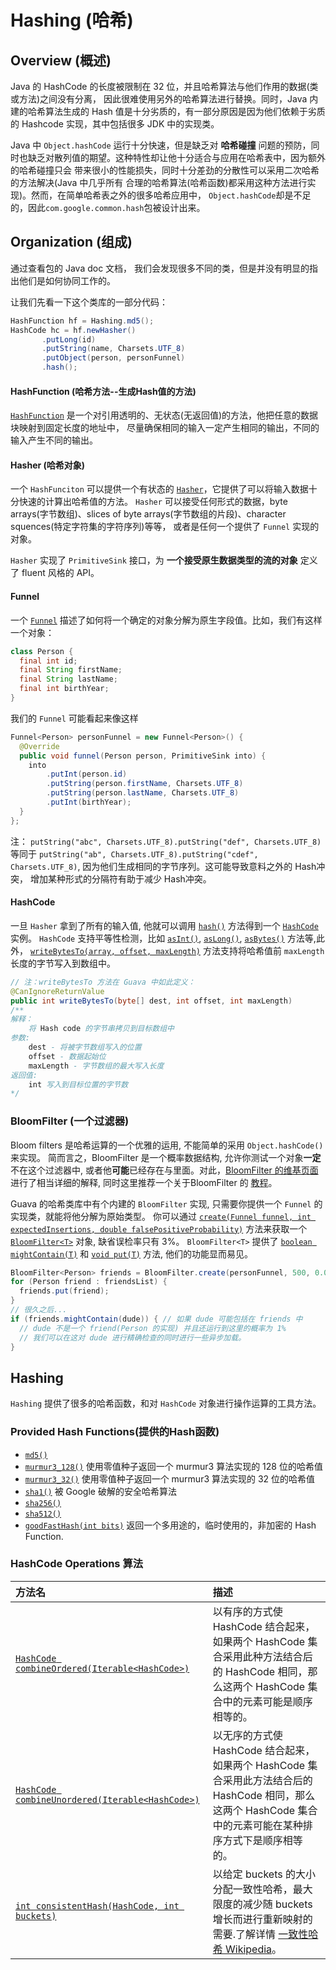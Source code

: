 # Hashing (哈希)

## Overview (概述)

Java 的 HashCode 的长度被限制在 32 位，并且哈希算法与他们作用的数据(类或方法)之间没有分离，
因此很难使用另外的哈希算法进行替换。同时，Java 内建的哈希算法生成的 Hash 值是十分劣质的，有一部分原因是因为他们依赖于劣质的 Hashcode 实现，其中包括很多 JDK 中的实现类。

Java 中 `Object.hashCode` 运行十分快速，但是缺乏对 **哈希碰撞** 问题的预防，同时也缺乏对散列值的期望。这种特性却让他十分适合与应用在哈希表中，因为额外的哈希碰撞只会
带来很小的性能损失，同时十分差劲的分散性可以采用二次哈希的方法解决(Java 中几乎所有
合理的哈希算法(哈希函数)都采用这种方法进行实现)。然而，在简单哈希表之外的很多哈希应用中，
`Object.hashCode`却是不足的，因此`com.google.common.hash`包被设计出来。

## Organization (组成)

通过查看包的 Java doc 文档， 我们会发现很多不同的类，但是并没有明显的指出他们是如何协同工作的。

让我们先看一下这个类库的一部分代码：

``` java
HashFunction hf = Hashing.md5();
HashCode hc = hf.newHasher()
       .putLong(id)
       .putString(name, Charsets.UTF_8)
       .putObject(person, personFunnel)
       .hash();
```

#### HashFunction (哈希方法--生成Hash值的方法)

[`HashFunction`] 是一个对引用透明的、无状态(无返回值)的方法，他把任意的数据块映射到固定长度的地址中，
尽量确保相同的输入一定产生相同的输出，不同的输入产生不同的输出。 

#### Hasher (哈希对象)

一个 `HashFunciton` 可以提供一个有状态的 [`Hasher`]，它提供了可以将输入数据十分快速的计算出哈希值的方法。
`Hasher` 可以接受任何形式的数据，byte arrays(字节数组)、slices of byte arrays(字节数组的片段)、character squences(特定字符集的字符序列)等等，
或者是任何一个提供了 `Funnel` 实现的对象。

`Hasher` 实现了 `PrimitiveSink` 接口，为 **一个接受原生数据类型的流的对象** 定义了 fluent 风格的 API。

#### Funnel

一个 [`Funnel`] 描述了如何将一个确定的对象分解为原生字段值。比如，我们有这样一个对象：

``` java
class Person {
  final int id;
  final String firstName;
  final String lastName;
  final int birthYear;
}
```

我们的 `Funnel` 可能看起来像这样

``` java
Funnel<Person> personFunnel = new Funnel<Person>() {
  @Override
  public void funnel(Person person, PrimitiveSink into) {
    into
        .putInt(person.id)
        .putString(person.firstName, Charsets.UTF_8)
        .putString(person.lastName, Charsets.UTF_8)
        .putInt(birthYear);
  }
};
```

注： `putString("abc", Charsets.UTF_8).putString("def", Charsets.UTF_8)` 等同于 `putString("ab", Charsets.UTF_8).putString("cdef",
Charsets.UTF_8)`, 因为他们生成相同的字节序列。这可能导致意料之外的 Hash冲突，
增加某种形式的分隔符有助于减少 Hash冲突。

#### HashCode

一旦 `Hasher` 拿到了所有的输入值, 他就可以调用 [`hash()`] 方法得到一个 [`HashCode`] 实例。
`HashCode` 支持平等性检测，比如 [`asInt()`], [`asLong()`], [`asBytes()`] 方法等,此外，
[`writeBytesTo(array, offset, maxLength)`] 方法支持将哈希值前 `maxLength` 长度的字节写入到数组中。

``` Java
// 注：writeBytesTo 方法在 Guava 中如此定义： 
@CanIgnoreReturnValue
public int writeBytesTo(byte[] dest, int offset, int maxLength)
/**
解释：
    将 Hash code 的字节串拷贝到目标数组中
参数:
    dest - 将被字节数组写入的位置
    offset - 数据起始位
    maxLength - 字节数组的最大写入长度
返回值:
    int 写入到目标位置的字节数
*/
```

### BloomFilter (一个过滤器)

Bloom filters 是哈希运算的一个优雅的运用, 不能简单的采用 `Object.hashCode()` 来实现。
简而言之，BloomFilter 是一个概率数据结构, 允许你测试一个对象**一定**不在这个过滤器中,
或者他**可能**已经存在与里面。对此，[BloomFilter 的维基页面](http://en.wikipedia.org/wiki/Bloom_filter) 进行了相当详细的解释,
同时这里推荐一个关于BloomFilter 的 [教程](http://llimllib.github.com/bloomfilter-tutorial/)。

Guava 的哈希类库中有个内建的 `BloomFilter` 实现, 只需要你提供一个 `Funnel` 的实现类，就能将他分解为原始类型。
你可以通过 [`create(Funnel funnel, int
expectedInsertions, double falsePositiveProbability)`] 方法来获取一个 [`BloomFilter<T>`] 对象,
缺省误检率只有 3%。 `BloomFilter<T>` 提供了 [`boolean mightContain(T)`] 和 [`void put(T)`] 方法,
他们的功能显而易见。

``` java
BloomFilter<Person> friends = BloomFilter.create(personFunnel, 500, 0.01);
for (Person friend : friendsList) {
  friends.put(friend);
}
// 很久之后... 
if (friends.mightContain(dude)) { // 如果 dude 可能包括在 friends 中
  // dude 不是一个 friend(Person 的实现) 并且还运行到这里的概率为 1%
  // 我们可以在这对 dude 进行精确检查的同时进行一些异步加载。
}
```

## Hashing

`Hashing` 提供了很多的哈希函数，和对 `HashCode` 对象进行操作运算的工具方法。

### Provided Hash Functions(提供的Hash函数)

*   [`md5()`]
*   [`murmur3_128()`] 使用零值种子返回一个 murmur3 算法实现的 128 位的哈希值
*   [`murmur3_32()`] 使用零值种子返回一个 murmur3 算法实现的 32 位的哈希值
*   [`sha1()`] 被 Google 破解的安全哈希算法
*   [`sha256()`]
*   [`sha512()`]
*   [`goodFastHash(int bits)`] 返回一个多用途的，临时使用的，非加密的 Hash Function.

### HashCode Operations 算法

方法名                                            | 描述
:------------------------------------------------ | :----------
[`HashCode combineOrdered(Iterable<HashCode>)`]   | 以有序的方式使 HashCode 结合起来，如果两个 HashCode 集合采用此种方法结合后的 HashCode 相同，那么这两个 HashCode 集合中的元素可能是顺序相等的。
[`HashCode combineUnordered(Iterable<HashCode>)`] | 以无序的方式使 HashCode 结合起来，如果两个 HashCode 集合采用此方法结合后的 HashCode 相同，那么这两个 HashCode 集合中的元素可能在某种排序方式下是顺序相等的。
[`int consistentHash(HashCode, int buckets)`]     | 以给定 buckets 的大小分配一致性哈希，最大限度的减少随 buckets 增长而进行重新映射的需要.了解详情 [一致性哈希 Wikipedia](http://en.wikipedia.org/wiki/Consistent_hashing)。

[`com.google.common.hash`]: http://google.github.io/guava/releases/snapshot/api/docs/com/google/common/hash/package-summary.html
[`HashFunction`]: http://google.github.io/guava/releases/snapshot/api/docs/com/google/common/hash/HashFunction.html
[`Hasher`]: http://google.github.io/guava/releases/snapshot/api/docs/com/google/common/hash/Hasher.html
[`Funnel`]: http://google.github.io/guava/releases/snapshot/api/docs/com/google/common/hash/Funnel.html
[`hash()`]: http://google.github.io/guava/releases/snapshot/api/docs/com/google/common/hash/Hasher.html#hash--
[`HashCode`]: http://google.github.io/guava/releases/snapshot/api/docs/com/google/common/hash/HashCode.html
[`asInt()`]: http://google.github.io/guava/releases/snapshot/api/docs/com/google/common/hash/HashCode.html#asInt--
[`asLong()`]: http://google.github.io/guava/releases/snapshot/api/docs/com/google/common/hash/HashCode.html#asLong--
[`asBytes()`]: http://google.github.io/guava/releases/snapshot/api/docs/com/google/common/hash/HashCode.html#asBytes--
[`writeBytesTo(array, offset, maxLength)`]: http://google.github.io/guava/releases/snapshot/api/docs/com/google/common/hash/HashCode.html#writeBytesTo-byte[]-int-int-
[`BloomFilter<T>`]: http://google.github.io/guava/releases/snapshot/api/docs/com/google/common/hash/BloomFilter.html
[`create(Funnel funnel, int expectedInsertions, double falsePositiveProbability)`]: http://google.github.io/guava/releases/snapshot/api/docs/com/google/common/hash/BloomFilter.html#create-com.google.common.hash.Funnel-int-double-
[`boolean mightContain(T)`]: http://google.github.io/guava/releases/snapshot/api/docs/com/google/common/hash/BloomFilter.html#mightContain-T-
[`void put(T)`]: http://google.github.io/guava/releases/snapshot/api/docs/com/google/common/hash/BloomFilter.html#put-T-
[`md5()`]: http://google.github.io/guava/releases/snapshot/api/docs/com/google/common/hash/Hashing.html#md5--
[`murmur3_128()`]: http://google.github.io/guava/releases/snapshot/api/docs/com/google/common/hash/Hashing.html#murmur3_128--
[`murmur3_32()`]: http://google.github.io/guava/releases/snapshot/api/docs/com/google/common/hash/Hashing.html#murmur3_32--
[`sha1()`]: http://google.github.io/guava/releases/snapshot/api/docs/com/google/common/hash/Hashing.html#sha1--
[`sha256()`]: http://google.github.io/guava/releases/snapshot/api/docs/com/google/common/hash/Hashing.html#sha256--
[`sha512()`]: http://google.github.io/guava/releases/snapshot/api/docs/com/google/common/hash/Hashing.html#sha512--
[`goodFastHash(int bits)`]: http://google.github.io/guava/releases/snapshot/api/docs/com/google/common/hash/Hashing.html#goodFastHash-int-
[`HashCode combineOrdered(Iterable<HashCode>)`]: http://google.github.io/guava/releases/snapshot/api/docs/com/google/common/hash/Hashing.html#combineOrdered-java.lang.Iterable-
[`HashCode combineUnordered(Iterable<HashCode>)`]: http://google.github.io/guava/releases/snapshot/api/docs/com/google/common/hash/Hashing.html#combineUnordered-java.lang.Iterable-
[`int consistentHash(HashCode, int buckets)`]: http://google.github.io/guava/releases/snapshot/api/docs/com/google/common/hash/Hashing.html#consistentHash-com.google.common.hash.HashCode-int-
